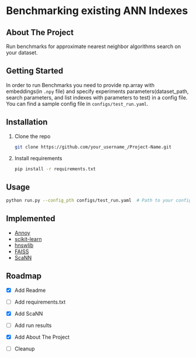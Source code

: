 # Benchmarking existing ANN Indexes

<!-- ABOUT THE PROJECT -->
## About The Project

Run benchmarks for approximate nearest neighbor algorithms search on your dataset.

<!-- GETTING STARTED -->
## Getting Started

In order to run Benchmarks you need to provide np.array with embeddings(in `.npy` file) and specify experiments parameters(dataset_path, search parameters, and list indexes with parameters to test) in a config file.
You can find a sample config file in `configs/test_run.yaml`.

## Installation

1. Clone the repo

   ```bash
   git clone https://github.com/your_username_/Project-Name.git
   ```

2. Install requirements

   ```bash
   pip install -r requirements.txt
   ```

<!-- USAGE EXAMPLES -->
## Usage

```bash
python run.py --config_pth configs/test_run.yaml  # Path to your config file with experiments parameters
```

## Implemented

* [Annoy](https://github.com/spotify/annoy)
* [scikit-learn](http://scikit-learn.org/stable/modules/neighbors.html)
* [hnswlib](https://github.com/nmslib/hnsw)
* [FAISS](https://github.com/facebookresearch/faiss.git)
* [ScaNN](https://github.com/google-research/google-research/tree/master/scann)

<!-- ROADMAP -->
## Roadmap

* [x] Add Readme

* [ ] Add requirements.txt

* [x] Add ScaNN

* [ ] Add run results

* [x] Add About The Project

* [ ] Cleanup

